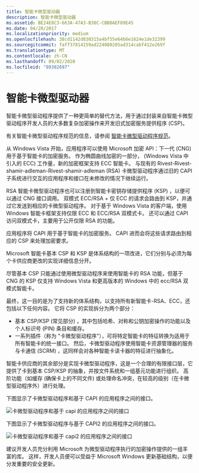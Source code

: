 ```yaml
---
title: 智能卡微型驱动器
description: 智能卡微型驱动器
ms.assetid: BE24E8C3-663A-47A3-B30C-CBB0AEF89E45
ms.date: 04/20/2017
ms.localizationpriority: medium
ms.openlocfilehash: 38cd1142d830315a4bf55e64b6e1624e1de32399
ms.sourcegitcommit: faff37814159ad224080205ad314cabf412e269f
ms.translationtype: MT
ms.contentlocale: zh-CN
ms.lasthandoff: 09/02/2020
ms.locfileid: "89382697"
---
```

# <a name="smart-card-minidrivers"></a>智能卡微型驱动器


智能卡微型驱动程序提供了一种更简单的替代方法，用于通过封装来自智能卡微型驱动程序开发人员的大多数复杂加密操作来开发旧式加密服务提供程序 (CSP)。

有关智能卡微型驱动程序规范的信息，请参阅 [智能卡微型驱动程序规范](/previous-versions/windows/hardware/design/dn631754(v=vs.85))。

从 Windows Vista 开始，应用程序可以使用 Microsoft 加密 API：下一代 (CNG) 用于基于智能卡的加密服务。 作为椭圆曲线加密的一部分， (Windows Vista 中引入的 ECC) 工作量，新的加密框架支持 ECC 智能卡。 与现有的 Rivest-Rivest-shamir-adleman-Rivest-shamir-adleman (RSA) 卡微型驱动程序通过旧的 CAPI 子系统进行交互的应用程序和接口在未修改的情况下继续运行。

RSA 智能卡微型驱动程序也可以注册到智能卡密钥存储提供程序 (KSP) ，以便可以通过 CNG 接口调用。 双模式 ECC/RSA + 仅 ECC 的请求会路由到 KSP，并通过它发送到相应的卡微型驱动程序。 对于基于 Windows Vista 的客户端，使用 Windows 智能卡框架支持仅限 ECC 和 ECC/RSA 双模式卡。 还可以通过 CAPI 访问双模式卡，主要用于公开仅限 RSA 的功能。

应用程序将 CAPI 用于基于智能卡的加密服务。 CAPI 进而会将这些请求路由到相应的 CSP 来处理加密要求。

Microsoft 智能卡基本 CSP 和 KSP 是体系结构的一项改进，它们分别与必须为每个卡供应商更改的实现详细信息分开。

尽管基本 CSP 只能通过使用微型驱动程序来使用智能卡的 RSA 功能，但基于 CNG 的 KSP 仅支持 Windows Vista 和更高版本的 Windows 中的 ecc/RSA 双模式智能卡。

最终，这一目的是为了支持新的体系结构，以支持所有新智能卡-RSA、ECC，还包括以下任何内容。 它将 CSP 的实现拆分为两个部分：

-   基本 CSP/KSP (常见部分) ，其中包括哈希、对称和公钥加密操作的功能以及个人标识号 (PIN) 条目和缓存。
-   一系列插件（称为 "卡微型驱动程序"），可将特定智能卡的特征转换为适用于所有智能卡的统一接口。 然后，卡微型驱动程序使用智能卡资源管理器的服务与卡通信 (SCRM) ，这同样会对各种智能卡读卡器的特征进行抽象化。

智能卡供应商的其余部分是实现卡微型驱动程序，这是一个合理的有限接口层，它提供了卡到基本 CSP/KSP 的抽象，并按文件系统和一组基元功能进行组织。 高阶功能（如缓存 (确保卡上的不同文件) 或处理命名冲突，在较高的级别（在卡微型驱动程序外）进行处理。

下图显示了卡微型驱动程序和基于 CAPI 的应用程序之间的接口。

![卡微型驱动程序和基于 capi 的应用程序之间的接口](images/capiinterface.png)

下图显示了卡微型驱动程序与基于 CAPI2 的应用程序之间的接口。

![卡微型驱动程序和基于 capi2 的应用程序之间的接口](images/capi2interface.png)

建议开发人员充分利用 Microsoft 为微型驱动程序执行的加密操作提供的一组丰富的库。 这样，开发人员便可以受益于 Microsoft Windows 更新基础结构，以便分发重要的安全更新。

 

